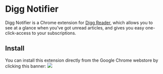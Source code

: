 # Digg Notifier

Digg Notifier is a Chrome extension for [Digg Reader](https://digg.com/reader),
which allows you to see at a glance when you've got
unread articles, and gives you easy one-click-access
to your subscriptions.

## Install

You can install this extension directly from the
Google Chrome webstore by clicking this banner:
[<img src='https://developers.google.com/chrome/web-store/images/branding/ChromeWebStore_BadgeWBorder_v2_206x58.png'>](http://bit.ly/digg-notifier)
